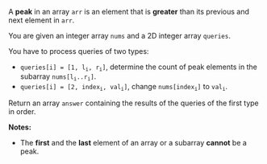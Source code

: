 A **peak** in an array `arr` is an element that is **greater** than its previous and next element in `arr`.

You are given an integer array `nums` and a 2D integer array `queries`.

You have to process queries of two types:

- <code>queries[i] = [1, l<sub>i</sub>, r<sub>i</sub>]</code>, determine the count of peak elements in the subarray <code>nums[l<sub>i</sub>..r<sub>i</sub>]</code>.
- <code>queries[i] = [2, index<sub>i</sub>, val<sub>i</sub>]</code>, change <code>nums[index<sub>i</sub>]</code> to <code>val<sub>i</sub></code>.

Return an array `answer` containing the results of the queries of the first type in order.

**Notes:**

- The **first** and the **last** element of an array or a subarray **cannot** be a peak.